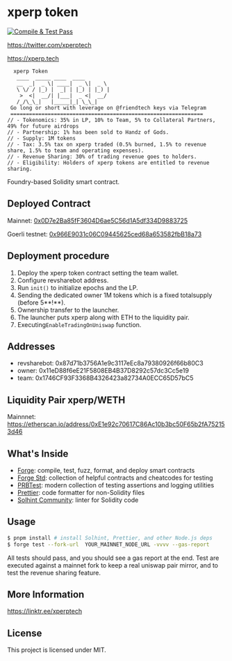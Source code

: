# xperp token

[![Compile & Test Pass](https://github.com/x-perp/xperp/actions/workflows/ci.yml/badge.svg)](https://github.com/x-perp/xperp/actions/workflows/ci.yml)

https://twitter.com/xperptech

https://xperp.tech

```shell
  xperp Token
   ____  _____ ____  ____
   __  _|  _ \| ____|  _ \|  _ \
   \ \/ / |_) |  _| | |_) | |_) |
    >  <|  __/| |___|  _ <|  __/
   /_/\_\_|   |_____|_| \_\_|
 Go long or short with leverage on @friendtech keys via Telegram
 ==============================================================
// - Tokenomics: 35% in LP, 10% to Team, 5% to Collateral Partners, 49% for future airdrops
// - Partnership: 1% has been sold to Handz of Gods.
// - Supply: 1M tokens
// - Tax: 3.5% tax on xperp traded (0.5% burned, 1.5% to revenue share, 1.5% to team and operating expenses).
// - Revenue Sharing: 30% of trading revenue goes to holders.
// - Eligibility: Holders of xperp tokens are entitled to revenue sharing.
```
Foundry-based Solidity smart contract.

## Deployed Contract

Mainnet:
[0x0D7e2Ba85fF3604D6ae5C56d1A5df334D9883725](https://etherscan.io/address/0x0D7e2Ba85fF3604D6ae5C56d1A5df334D9883725)

Goerli testnet:
[0x966E9031c06C09445625ced68a653582fbB18a73](https://goerli.etherscan.io/address/0x966E9031c06C09445625ced68a653582fbB18a73)

## Deployment procedure

1. Deploy the xperp token contract setting the team wallet.
2. Configure revsharebot address.
3. Run `init()` to initialize epochs and the LP.
4. Sending the dedicated owner 1M tokens which is a fixed totalsupply (before 5**!**).
5. Ownership transfer to the launcher.
6. The launcher puts xperp along with ETH to the liquidity pair.
6. Executing`EnableTradingOnUniswap` function.

## Addresses

- revsharebot: 0x87d71b3756A1e9c3117eEc8a79380926f66b80C3
- owner: 0x11eD88f6eE21F5808EB4B37D8292c57dc3Cc5e19
- team: 0x1746CF93F3368B4326423a82734A0ECC65D57bC5

## Liquidity Pair xperp/WETH

Mainnnet:
https://etherscan.io/address/0xE1e92c70617C86Ac10b3bc50F65b2fA752153d46

## What's Inside

- [Forge](https://github.com/foundry-rs/foundry/blob/master/forge): compile, test, fuzz, format, and deploy smart
  contracts
- [Forge Std](https://github.com/foundry-rs/forge-std): collection of helpful contracts and cheatcodes for testing
- [PRBTest](https://github.com/PaulRBerg/prb-test): modern collection of testing assertions and logging utilities
- [Prettier](https://github.com/prettier/prettier): code formatter for non-Solidity files
- [Solhint Community](https://github.com/solhint-community/solhint-community): linter for Solidity code

## Usage

```sh
$ pnpm install # install Solhint, Prettier, and other Node.js deps
$ forge test --fork-url  YOUR_MAINNET_NODE_URL -vvvv --gas-report
```

All tests should pass, and you should see a gas report at the end.
Test are executed against a mainnet fork to keep a real uniswap pair mirror, and to test the revenue sharing feature.

## More Information

https://linktr.ee/xperptech

## License

This project is licensed under MIT.

